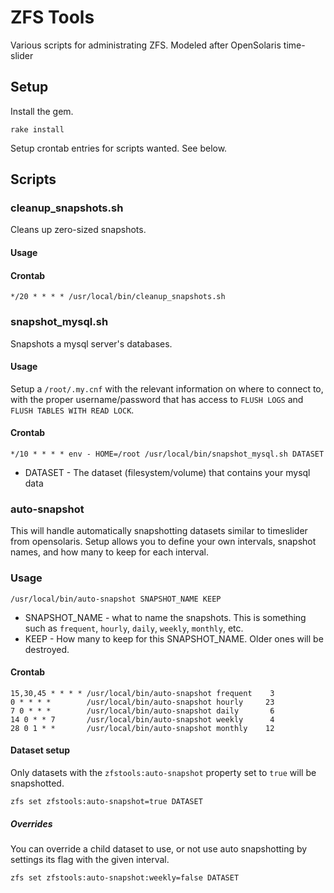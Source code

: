 # ZFS Tools

Various scripts for administrating ZFS. Modeled after OpenSolaris time-slider

## Setup

Install the gem.

    rake install

Setup crontab entries for scripts wanted. See below.

## Scripts

### cleanup_snapshots.sh

Cleans up zero-sized snapshots.

#### Usage

#### Crontab

    */20 * * * * /usr/local/bin/cleanup_snapshots.sh

### snapshot_mysql.sh

Snapshots a mysql server's databases.

#### Usage

Setup a `/root/.my.cnf` with the relevant information on where to connect to, with the proper username/password that has access to `FLUSH LOGS` and `FLUSH TABLES WITH READ LOCK`.

#### Crontab

    */10 * * * * env - HOME=/root /usr/local/bin/snapshot_mysql.sh DATASET

* DATASET - The dataset (filesystem/volume) that contains your mysql data

### auto-snapshot

This will handle automatically snapshotting datasets similar to timeslider from opensolaris. Setup allows you to define your own intervals, snapshot names, and how many to keep for each interval.

### Usage

    /usr/local/bin/auto-snapshot SNAPSHOT_NAME KEEP

* SNAPSHOT_NAME - what to name the snapshots. This is something such as `frequent`, `hourly`, `daily`, `weekly`, `monthly`, etc.
* KEEP - How many to keep for this SNAPSHOT_NAME. Older ones will be destroyed.

#### Crontab

    15,30,45 * * * * /usr/local/bin/auto-snapshot frequent    3
    0 * * * *        /usr/local/bin/auto-snapshot hourly     23
    7 0 * * *        /usr/local/bin/auto-snapshot daily       6
    14 0 * * 7       /usr/local/bin/auto-snapshot weekly      4
    28 0 1 * *       /usr/local/bin/auto-snapshot monthly    12

#### Dataset setup

Only datasets with the `zfstools:auto-snapshot` property set to `true` will be snapshotted.

    zfs set zfstools:auto-snapshot=true DATASET

##### Overrides

You can override a child dataset to use, or not use auto snapshotting by settings its flag with the given interval.

    zfs set zfstools:auto-snapshot:weekly=false DATASET
